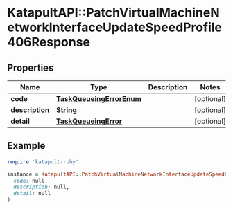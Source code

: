 # KatapultAPI::PatchVirtualMachineNetworkInterfaceUpdateSpeedProfile406Response

## Properties

| Name | Type | Description | Notes |
| ---- | ---- | ----------- | ----- |
| **code** | [**TaskQueueingErrorEnum**](TaskQueueingErrorEnum.md) |  | [optional] |
| **description** | **String** |  | [optional] |
| **detail** | [**TaskQueueingError**](TaskQueueingError.md) |  | [optional] |

## Example

```ruby
require 'katapult-ruby'

instance = KatapultAPI::PatchVirtualMachineNetworkInterfaceUpdateSpeedProfile406Response.new(
  code: null,
  description: null,
  detail: null
)
```

